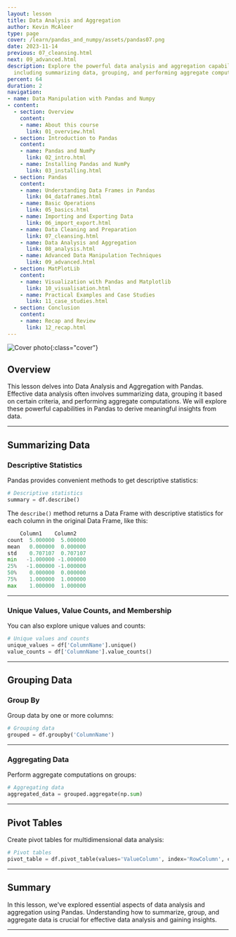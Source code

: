 ```yaml
---
layout: lesson
title: Data Analysis and Aggregation
author: Kevin McAleer
type: page
cover: /learn/pandas_and_numpy/assets/pandas07.png
date: 2023-11-14
previous: 07_cleansing.html
next: 09_advanced.html
description: Explore the powerful data analysis and aggregation capabilities of Pandas,
  including summarizing data, grouping, and performing aggregate computations.
percent: 64
duration: 2
navigation:
- name: Data Manipulation with Pandas and Numpy
- content:
  - section: Overview
    content:
    - name: About this course
      link: 01_overview.html
  - section: Introduction to Pandas
    content:
    - name: Pandas and NumPy
      link: 02_intro.html
    - name: Installing Pandas and NumPy
      link: 03_installing.html
  - section: Pandas
    content:
    - name: Understanding Data Frames in Pandas
      link: 04_dataframes.html
    - name: Basic Operations
      link: 05_basics.html
    - name: Importing and Exporting Data
      link: 06_import_export.html
    - name: Data Cleaning and Preparation
      link: 07_cleansing.html
    - name: Data Analysis and Aggregation
      link: 08_analysis.html
    - name: Advanced Data Manipulation Techniques
      link: 09_advanced.html
  - section: MatPlotLib
    content:
    - name: Visualization with Pandas and Matplotlib
      link: 10_visualisation.html
    - name: Practical Examples and Case Studies
      link: 11_case_studies.html
  - section: Conclusion
    content:
    - name: Recap and Review
      link: 12_recap.html
---
```



![Cover photo]({{page.cover}}){:class="cover"}

## Overview

This lesson delves into Data Analysis and Aggregation with Pandas. Effective data analysis often involves summarizing data, grouping it based on certain criteria, and performing aggregate computations. We will explore these powerful capabilities in Pandas to derive meaningful insights from data.

---

## Summarizing Data

### Descriptive Statistics

Pandas provides convenient methods to get descriptive statistics:

```python
# Descriptive statistics
summary = df.describe()
```

The `describe()` method returns a Data Frame with descriptive statistics for each column in the original Data Frame, like this:

```python
    Column1    Column2
count  5.000000  5.000000
mean   0.000000  0.000000
std    0.707107  0.707107
min   -1.000000 -1.000000
25%   -1.000000 -1.000000
50%    0.000000  0.000000
75%    1.000000  1.000000
max    1.000000  1.000000
```

---

### Unique Values, Value Counts, and Membership

You can also explore unique values and counts:

```python
# Unique values and counts
unique_values = df['ColumnName'].unique()
value_counts = df['ColumnName'].value_counts()
```

---

## Grouping Data

### Group By

Group data by one or more columns:

```python
# Grouping data
grouped = df.groupby('ColumnName')
```

---

### Aggregating Data

Perform aggregate computations on groups:

```python
# Aggregating data
aggregated_data = grouped.aggregate(np.sum)
```

---

## Pivot Tables

Create pivot tables for multidimensional data analysis:

```python
# Pivot tables
pivot_table = df.pivot_table(values='ValueColumn', index='RowColumn', columns='ColumnColumn')
```

---

## Summary

In this lesson, we've explored essential aspects of data analysis and aggregation using Pandas. Understanding how to summarize, group, and aggregate data is crucial for effective data analysis and gaining insights.

---
